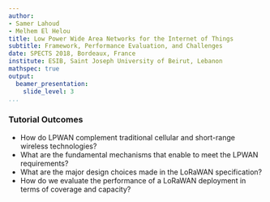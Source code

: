 ```yaml
---
author:
- Samer Lahoud
- Melhem El Helou
title: Low Power Wide Area Networks for the Internet of Things
subtitle: Framework, Performance Evaluation, and Challenges
date: SPECTS 2018, Bordeaux, France
institute: ESIB, Saint Joseph University of Beirut, Lebanon
mathspec: true
output:
  beamer_presentation:
    slide_level: 3
...
```


### Tutorial Outcomes
- How do LPWAN complement traditional cellular and short-range wireless technologies?
- What are the fundamental mechanisms that enable to meet the LPWAN requirements?
- What are the major design choices made in the LoRaWAN specification?
- How do we evaluate the performance of a LoRaWAN deployment in terms of coverage and capacity?
<!--
- What are the recent research directions for radio resource management in LoRaWAN?
-->
